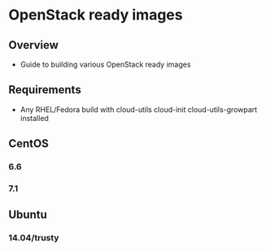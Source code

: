 # OpenStack ready images

## Overview

 * Guide to building various OpenStack ready images

## Requirements
 * Any RHEL/Fedora build with cloud-utils cloud-init cloud-utils-growpart installed 

## CentOS 
### 6.6 


### 7.1 

## Ubuntu
### 14.04/trusty
